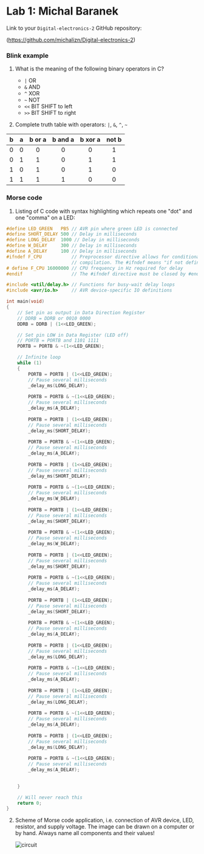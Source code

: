 # Lab 1: Michal Baranek

Link to your `Digital-electronics-2` GitHub repository:

   (https://github.com/michalizn/Digital-electronics-2)


### Blink example

1. What is the meaning of the following binary operators in C?
   * `|`  OR
   * `&`  AND
   * `^`  XOR
   * `~`  NOT
   * `<<` BIT SHIFT to left
   * `>>` BIT SHIFT to right

2. Complete truth table with operators: `|`, `&`, `^`, `~`

| **b** | **a** |**b or a** | **b and a** | **b xor a** | **not b** |
| :-: | :-: | :-: | :-: | :-: | :-: |
| 0 | 0 | 0 | 0 | 0 | 1 |
| 0 | 1 | 1 | 0 | 1 | 1 |
| 1 | 0 | 1 | 0 | 1 | 0 |
| 1 | 1 | 1 | 1 | 0 | 0 |


### Morse code

1. Listing of C code with syntax highlighting which repeats one "dot" and one "comma" on a LED:

```c
#define LED_GREEN   PB5 // AVR pin where green LED is connected
#define SHORT_DELAY 500 // Delay in milliseconds
#define LONG_DELAY  1000 // Delay in milliseconds
#define W_DELAY     300 // Delay in milliseconds
#define A_DELAY     100 // Delay in milliseconds
#ifndef F_CPU           // Preprocessor directive allows for conditional
                        // compilation. The #ifndef means "if not defined".
# define F_CPU 16000000 // CPU frequency in Hz required for delay
#endif                  // The #ifndef directive must be closed by #endif

#include <util/delay.h> // Functions for busy-wait delay loops
#include <avr/io.h>     // AVR device-specific IO definitions

int main(void)
{
    // Set pin as output in Data Direction Register
    // DDRB = DDRB or 0010 0000
    DDRB = DDRB | (1<<LED_GREEN);

    // Set pin LOW in Data Register (LED off)
    // PORTB = PORTB and 1101 1111
    PORTB = PORTB & ~(1<<LED_GREEN);

    // Infinite loop
    while (1)
    {
        PORTB = PORTB | (1<<LED_GREEN);
        // Pause several milliseconds
        _delay_ms(LONG_DELAY);
        
        PORTB = PORTB & ~(1<<LED_GREEN);
        // Pause several milliseconds
        _delay_ms(A_DELAY);
        
        PORTB = PORTB | (1<<LED_GREEN);
        // Pause several milliseconds
        _delay_ms(SHORT_DELAY);
        
        PORTB = PORTB & ~(1<<LED_GREEN);
        // Pause several milliseconds
        _delay_ms(A_DELAY);
        
        PORTB = PORTB | (1<<LED_GREEN);
        // Pause several milliseconds
        _delay_ms(SHORT_DELAY);
        
        PORTB = PORTB & ~(1<<LED_GREEN);
        // Pause several milliseconds
        _delay_ms(W_DELAY);
        
        PORTB = PORTB | (1<<LED_GREEN);
        // Pause several milliseconds
        _delay_ms(SHORT_DELAY);
        
        PORTB = PORTB & ~(1<<LED_GREEN);
        // Pause several milliseconds
        _delay_ms(W_DELAY);
        
        PORTB = PORTB | (1<<LED_GREEN);
        // Pause several milliseconds
        _delay_ms(SHORT_DELAY);
        
        PORTB = PORTB & ~(1<<LED_GREEN);
        // Pause several milliseconds
        _delay_ms(A_DELAY);
        
        PORTB = PORTB | (1<<LED_GREEN);
        // Pause several milliseconds
        _delay_ms(SHORT_DELAY);
        
        PORTB = PORTB & ~(1<<LED_GREEN);
        // Pause several milliseconds
        _delay_ms(A_DELAY);
        
        PORTB = PORTB | (1<<LED_GREEN);
        // Pause several milliseconds
        _delay_ms(LONG_DELAY);
        
        PORTB = PORTB & ~(1<<LED_GREEN);
        // Pause several milliseconds
        _delay_ms(A_DELAY);
        
        PORTB = PORTB | (1<<LED_GREEN);
        // Pause several milliseconds
        _delay_ms(LONG_DELAY);
        
        PORTB = PORTB & ~(1<<LED_GREEN);
        // Pause several milliseconds
        _delay_ms(A_DELAY);
        
        PORTB = PORTB | (1<<LED_GREEN);
        // Pause several milliseconds
        _delay_ms(LONG_DELAY);
        
        PORTB = PORTB & ~(1<<LED_GREEN);
        // Pause several milliseconds
        _delay_ms(A_DELAY);
        

    }

    // Will never reach this
    return 0;
}
```


2. Scheme of Morse code application, i.e. connection of AVR device, LED, resistor, and supply voltage. The image can be drawn on a computer or by hand. Always name all components and their values!

   ![circuit](https://github.com/michalizn/Digital-electronics-2/blob/main/Labs/01-tools/pictures/circuit.PNG)
